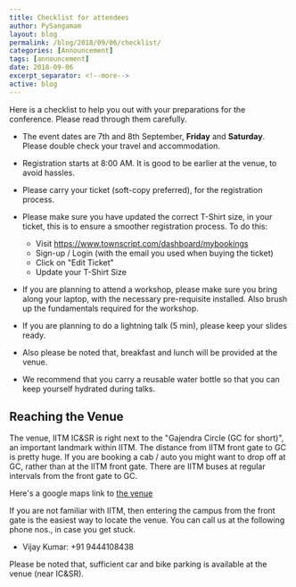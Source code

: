 ```yaml
---
title: Checklist for attendees
author: PySangamam
layout: blog
permalink: /blog/2018/09/06/checklist/
categories: [Announcement]
tags: [announcement]
date: 2018-09-06
excerpt_separator: <!--more-->
active: blog
---
```


Here is a checklist to help you out with your preparations for the
conference. Please read through them carefully.

<!--more-->

* The event dates are 7th and 8th September, **Friday** and
  **Saturday**. Please double check your travel and accommodation.

* Registration starts at 8:00 AM. It is good to be earlier at the
  venue, to avoid hassles.

* Please carry your ticket (soft-copy preferred), for the
  registration process.

* Please make sure you have updated the correct T-Shirt size, in your
  ticket, this is to ensure a smoother registration process. To do
  this:
    - Visit https://www.townscript.com/dashboard/mybookings
    - Sign-up / Login (with the email you used when buying the ticket)
    - Click on "Edit Ticket"
    - Update your T-Shirt Size

* If you are planning to attend a workshop, please make sure you
  bring along your laptop, with the necessary pre-requisite
  installed. Also brush up the fundamentals required for the
  workshop.

* If you are planning to do a lightning talk (5 min), please keep
  your slides ready.

* Also please be noted that, breakfast and lunch will be provided at
  the venue.
  
* We recommend that you carry a reusable water bottle so that you can keep
  yourself hydrated during talks.


## Reaching the Venue

The venue, IITM IC&SR is right next to the "Gajendra Circle (GC for
short)", an important landmark within IITM. The distance from IITM
front gate to GC is pretty huge. If you are booking a cab / auto you
might want to drop off at GC, rather than at the IITM front
gate. There are IITM buses at regular intervals from the front gate to
GC.

Here's a google maps link to [the venue](https://goo.gl/maps/6fjhP4sipqG2)

If you are not familiar with IITM, then entering the campus from the
front gate is the easiest way to locate the venue. You can call us at
the following phone nos., in case you get stuck.

  * Vijay Kumar: +91 9444108438

Please be noted that, sufficient car and bike parking is available at
the venue (near IC&SR).

